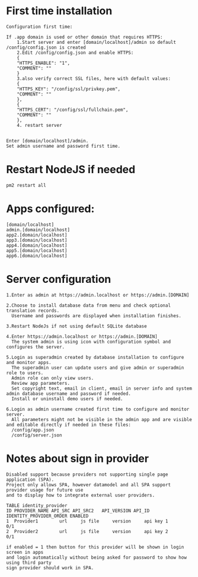 # First time installation

    Configuration first time:

    If .app domain is used or other domain that requires HTTPS:
        1.Start server and enter [domain/localhost]/admin so default /config/config.json is created
        2.Edit /config/config.json and enable HTTPS:
        {
        "HTTPS_ENABLE": "1",
        "COMMENT": ""
        }
        3.also verify correct SSL files, here with default values:
        {
        "HTTPS_KEY": "/config/ssl/privkey.pem",
        "COMMENT": ""
        },
        {
        "HTTPS_CERT": "/config/ssl/fullchain.pem",
        "COMMENT": ""
        },
        4. restart server


    Enter [domain/localhost]/admin.
    Set admin username and password first time.	
    

# Restart NodeJS if needed
    pm2 restart all

# Apps configured: 
    [domain/localhost]
    admin.[domain/localhost]
    app2.[domain/localhost]
    app3.[domain/localhost]
    app4.[domain/localhost]
    app5.[domain/localhost]
    app6.[domain/localhost]


# Server configuration
    
    1.Enter as admin at https://admin.localhost or https://admin.[DOMAIN]

    2.Choose to install database data from menu and check optional translation records.
      Username and passwords are displayed when installation finishes.

    3.Restart NodeJs if not using default SQLite database
    
    4.Enter https://admin.localhost or https://admin.[DOMAIN]
      The system admin is using icon with configuration symbol and configures the server.

    5.Login as superadmin created by database installation to configure and monitor apps.
      The superadmin user can update users and give admin or superadmin role to users.
      Admin role can only view users.
      Review app parameters.
      Set copyright text, email in client, email in server info and system admin database username and password if needed.
      Install or uninstall demo users if needed.

    6.Login as admin username created first time to configure and monitor server.
      All parameters might not be visible in the admin app and are visible and editable directly if needed in these files:
      /config/app.json
      /config/server.json

# Notes about sign in provider
    Disabled support because providers not supporting single page application (SPA).
    Project only allows SPA, however datamodel and all SPA support provider usage for future use
    and to display how to integrate external user providers.

    TABLE identity_provider
    ID PROVIDER_NAME API_SRC API_SRC2 	API_VERSION API_ID 	IDENTITY_PROVIDER_ORDER ENABLED
    1  Provider1		url		js file		version		api key	1						0/1
    2  Provider2		url		js file		version		api key	2						0/1

    if enabled = 1 then button for this provider will be shown in login screen in apps
    and login automatically without being asked for password to show how using third party
    sign provider should work in SPA.